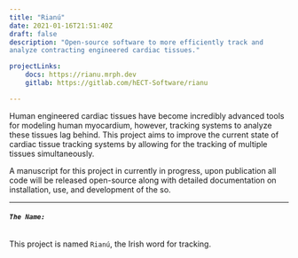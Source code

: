 ```yaml
---
title: "Rianú"
date: 2021-01-16T21:51:40Z
draft: false
description: "Open-source software to more efficiently track and
analyze contracting engineered cardiac tissues."

projectLinks: 
    docs: https://rianu.mrph.dev
    gitlab: https://gitlab.com/hECT-Software/rianu

---
```



Human engineered cardiac tissues have become
incredibly advanced tools for modeling human myocardium, however,
tracking systems to analyze these tissues lag behind. This project aims to improve the current state of cardiac tissue
tracking systems by allowing for the tracking of multiple tissues simultaneously. 

A manuscript for this project in currently in progress, upon
publication all code will be released open-source along with detailed
documentation on installation, use, and development of the so.

___  
###### **``The Name:``**

This project is named `Rianú`, the Irish word for tracking.



